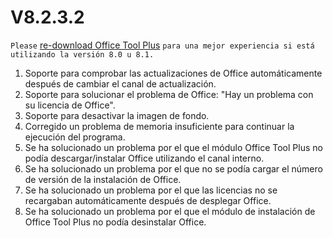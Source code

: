 # V8.2.3.2

`Please` [re-download Office Tool Plus](http://otp.landian.vip/) `para una mejor experiencia si está utilizando la versión 8.0 u 8.1.`

1. Soporte para comprobar las actualizaciones de Office automáticamente después de cambiar el canal de actualización.
2. Soporte para solucionar el problema de Office: "Hay un problema con su licencia de Office".
3. Soporte para desactivar la imagen de fondo.
4. Corregido un problema de memoria insuficiente para continuar la ejecución del programa.
5. Se ha solucionado un problema por el que el módulo Office Tool Plus no podía descargar/instalar Office utilizando el canal interno.
6. Se ha solucionado un problema por el que no se podía cargar el número de versión de la instalación de Office.
7. Se ha solucionado un problema por el que las licencias no se recargaban automáticamente después de desplegar Office.
8. Se ha solucionado un problema por el que el módulo de instalación de Office Tool Plus no podía desinstalar Office.
